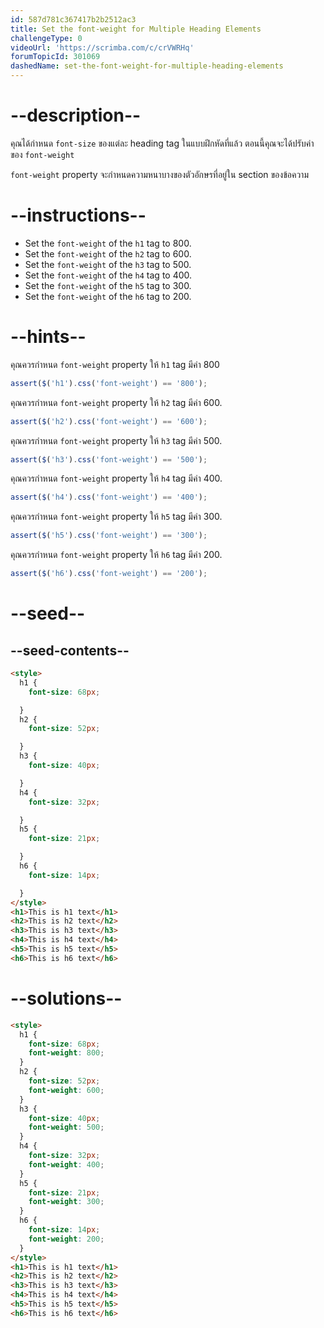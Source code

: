 ```yaml
---
id: 587d781c367417b2b2512ac3
title: Set the font-weight for Multiple Heading Elements
challengeType: 0
videoUrl: 'https://scrimba.com/c/crVWRHq'
forumTopicId: 301069
dashedName: set-the-font-weight-for-multiple-heading-elements
---
```


# --description--

คุณได้กำหนด `font-size` ของแต่ละ heading tag ในแบบฝึกหัดที่แล้ว ตอนนี้คุณจะได้ปรับค่าของ `font-weight`

`font-weight` property จะกำหนดความหนาบางของตัวอักษรที่อยู่ใน section ของข้อความ

# --instructions--

<ul><li>Set the <code>font-weight</code> of the <code>h1</code> tag to 800.</li><li>Set the <code>font-weight</code> of the <code>h2</code> tag to 600.</li><li>Set the <code>font-weight</code> of the <code>h3</code> tag to 500.</li><li>Set the <code>font-weight</code> of the <code>h4</code> tag to 400.</li><li>Set the <code>font-weight</code> of the <code>h5</code> tag to 300.</li><li>Set the <code>font-weight</code> of the <code>h6</code> tag to 200.</li></ul>

# --hints--

คุณควรกำหนด `font-weight` property ให้ `h1` tag มีค่า 800

```js
assert($('h1').css('font-weight') == '800');
```

คุณควรกำหนด `font-weight` property ให้ `h2` tag มีค่า 600.

```js
assert($('h2').css('font-weight') == '600');
```

คุณควรกำหนด `font-weight` property ให้ `h3` tag มีค่า 500.

```js
assert($('h3').css('font-weight') == '500');
```

คุณควรกำหนด `font-weight` property ให้ `h4` tag มีค่า 400.

```js
assert($('h4').css('font-weight') == '400');
```

คุณควรกำหนด `font-weight` property ให้ `h5` tag มีค่า 300.

```js
assert($('h5').css('font-weight') == '300');
```

คุณควรกำหนด `font-weight` property ให้ `h6` tag มีค่า 200.

```js
assert($('h6').css('font-weight') == '200');
```

# --seed--

## --seed-contents--

```html
<style>
  h1 {
    font-size: 68px;

  }
  h2 {
    font-size: 52px;

  }
  h3 {
    font-size: 40px;

  }
  h4 {
    font-size: 32px;

  }
  h5 {
    font-size: 21px;

  }
  h6 {
    font-size: 14px;

  }
</style>
<h1>This is h1 text</h1>
<h2>This is h2 text</h2>
<h3>This is h3 text</h3>
<h4>This is h4 text</h4>
<h5>This is h5 text</h5>
<h6>This is h6 text</h6>
```

# --solutions--

```html
<style>
  h1 {
    font-size: 68px;
    font-weight: 800;
  }
  h2 {
    font-size: 52px;
    font-weight: 600;
  }
  h3 {
    font-size: 40px;
    font-weight: 500;
  }
  h4 {
    font-size: 32px;
    font-weight: 400;
  }
  h5 {
    font-size: 21px;
    font-weight: 300;
  }
  h6 {
    font-size: 14px;
    font-weight: 200;
  }
</style>
<h1>This is h1 text</h1>
<h2>This is h2 text</h2>
<h3>This is h3 text</h3>
<h4>This is h4 text</h4>
<h5>This is h5 text</h5>
<h6>This is h6 text</h6>
```

